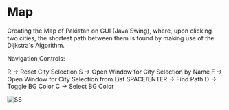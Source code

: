 # Map
 Creating the Map of Pakistan on GUI (Java Swing), where, upon clicking two cities, the shortest path between them is found by making use of the Dijkstra's Algorithm. 

Navigation Controls:

R -> Reset City Selection
S -> Open Window for City Selection by Name 
F -> Open Window for City Selection from List
SPACE/ENTER -> Find Path
D -> Toggle BG Color
C -> Select BG Color


![SS](https://github.com/s-m-sharjeel/Map/assets/113696774/6430d23b-ae1a-4664-8289-ea13416f6e38)
